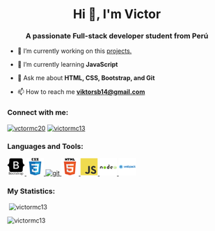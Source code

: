 <h1 align="center">Hi 👋, I'm Victor</h1>
<h3 align="center">A passionate Full-stack developer student from Perú</h3>

- 🔭 I’m currently working on this [projects.](https://github.com/victormc13?tab=repositories)

- 🌱 I’m currently learning **JavaScript**

- 💬 Ask me about **HTML, CSS, Bootstrap, and Git**

- 📫 How to reach me **viktorsb14@gmail.com**

<h3 align="left">Connect with me:</h3>
<p align="left">
<a href="https://twitter.com/vctormc20" target="blank"><img align="center" src="https://raw.githubusercontent.com/rahuldkjain/github-profile-readme-generator/master/src/images/icons/Social/twitter.svg" alt="vctormc20" height="30" width="40" /></a>
<a href="https://linkedin.com/in/victormc13" target="blank"><img align="center" src="https://raw.githubusercontent.com/rahuldkjain/github-profile-readme-generator/master/src/images/icons/Social/linked-in-alt.svg" alt="victormc13" height="30" width="40" /></a>
</p>

<h3 align="left">Languages and Tools:</h3>
<p align="left"> <a href="https://getbootstrap.com" target="_blank" rel="noreferrer"> <img src="https://raw.githubusercontent.com/devicons/devicon/master/icons/bootstrap/bootstrap-plain-wordmark.svg" alt="bootstrap" width="40" height="40"/> </a> <a href="https://www.w3schools.com/css/" target="_blank" rel="noreferrer"> <img src="https://raw.githubusercontent.com/devicons/devicon/master/icons/css3/css3-original-wordmark.svg" alt="css3" width="40" height="40"/> </a> <a href="https://git-scm.com/" target="_blank" rel="noreferrer"> <img src="https://www.vectorlogo.zone/logos/git-scm/git-scm-icon.svg" alt="git" width="40" height="40"/> </a> <a href="https://www.w3.org/html/" target="_blank" rel="noreferrer"> <img src="https://raw.githubusercontent.com/devicons/devicon/master/icons/html5/html5-original-wordmark.svg" alt="html5" width="40" height="40"/> </a> <a href="https://developer.mozilla.org/en-US/docs/Web/JavaScript" target="_blank" rel="noreferrer"> <img src="https://raw.githubusercontent.com/devicons/devicon/master/icons/javascript/javascript-original.svg" alt="javascript" width="40" height="40"/> </a> <a href="https://nodejs.org" target="_blank" rel="noreferrer"> <img src="https://raw.githubusercontent.com/devicons/devicon/master/icons/nodejs/nodejs-original-wordmark.svg" alt="nodejs" width="40" height="40"/> </a> <a href="https://webpack.js.org" target="_blank" rel="noreferrer"> <img src="https://raw.githubusercontent.com/devicons/devicon/d00d0969292a6569d45b06d3f350f463a0107b0d/icons/webpack/webpack-original-wordmark.svg" alt="webpack" width="40" height="40"/> </a> </p>

<h3 align="left">My Statistics:</h3>
<p>&nbsp;<img align="center" src="https://github-readme-stats.vercel.app/api?username=victormc13&show_icons=true&theme=tokyonight&locale=en" alt="victormc13" /></p>
<p><img align="left" src="https://github-readme-stats.vercel.app/api/top-langs?username=victormc13&show_icons=true&locale=en&layout=compact" alt="victormc13" /></p>

<!---
victormc13/victormc13 is a ✨ special ✨ repository because its `README.md` (this file) appears on your GitHub profile.
You can click the Preview link to take a look at your changes.
--->
